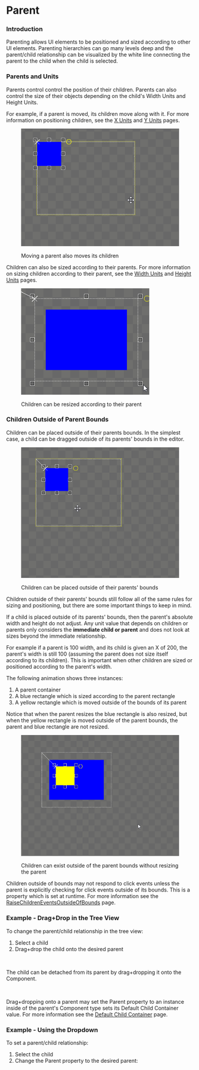 # Parent

### Introduction

Parenting allows UI elements to be positioned and sized according to other UI elements. Parenting hierarchies can go many levels deep and the parent/child relationship can be visualized by the white line connecting the parent to the child when the child is selected.

### Parents and Units

Parents control control the position of their children. Parents can also control the size of their objects depending on the child's Width Units and Height Units.

For example, if a parent is moved, its children move along with it. For more information on positioning children, see the [X Units](x-units.md) and [Y Units](y-units.md) pages.

<figure><img src="../../../.gitbook/assets/07_06 43 54.gif" alt=""><figcaption><p>Moving a parent also moves its children</p></figcaption></figure>

Children can also be sized according to their parents. For more information on sizing children according to their parent, see the [Width Units](width-units.md) and [Height Units](height-units.md) pages.

<figure><img src="../../../.gitbook/assets/07_06 45 58.gif" alt=""><figcaption><p>Children can be resized according to their parent</p></figcaption></figure>

### Children Outside of Parent Bounds

Children can be placed outside of their parents bounds. In the simplest case, a child can be dragged outside of its parents' bounds in the editor.

<figure><img src="../../../.gitbook/assets/07_06 48 01.gif" alt=""><figcaption><p>Children can be placed outside of their parents' bounds</p></figcaption></figure>

Children outside of their parents' bounds still follow all of the same rules for sizing and positioning, but there are some important things to keep in mind.

If a child is placed outside of its parents' bounds, then the parent's absolute width and height do not adjust. Any unit value that depends on children or parents only considers the **immediate child or parent** and does not look at sizes beyond the immediate relationship.

For example if a parent is 100 width, and its child is given an X of 200, the parent's width is still 100 (assuming the parent does not size itself according to its children). This is important when other children are sized or positioned according to the parent's width.

The following animation shows three instances:

1. A parent container&#x20;
2. A blue rectangle which is sized according to the parent rectangle
3. A yellow rectangle which is moved outside of the bounds of its parent

Notice that when the parent resizes the blue rectangle is also resized, but when the yellow rectangle is moved outside of the parent bounds, the parent and blue rectangle are not resized.

<figure><img src="../../../.gitbook/assets/07_06 55 18.gif" alt=""><figcaption><p>Children can exist outside of the parent bounds without resizing the parent</p></figcaption></figure>

Children outside of bounds may not respond to click events unless the parent is explicitly checking for click events outside of its bounds. This is a property which is set at runtime. For more information see the [RaiseChildrenEventsOutsideOfBounds](../../../gum-code/gum-code-reference/interactivegue/raisechildreneventsoutsideofbounds.md) page.

### Example - Drag+Drop in the Tree View

To change the parent/child relationship in the tree view:

1. Select a child
2. Drag+drop the child onto the desired parent

<figure><img src="../../../.gitbook/assets/11_20 21 41.gif" alt=""><figcaption></figcaption></figure>

The child can be detached from its parent by drag+dropping it onto the Component.

<figure><img src="../../../.gitbook/assets/11_20 22 36.gif" alt=""><figcaption></figcaption></figure>

Drag+dropping onto a parent may set the Parent property to an instance inside of the parent's Component type sets its Default Child Container value. For more information see the [Default Child Container](../component/default-child-container.md) page.

### Example - Using the Dropdown

To set a parent/child relationship:

1. Select the child
2. Change the Parent property to the desired parent:

<figure><img src="../../../.gitbook/assets/11_20 20 04.gif" alt=""><figcaption></figcaption></figure>
